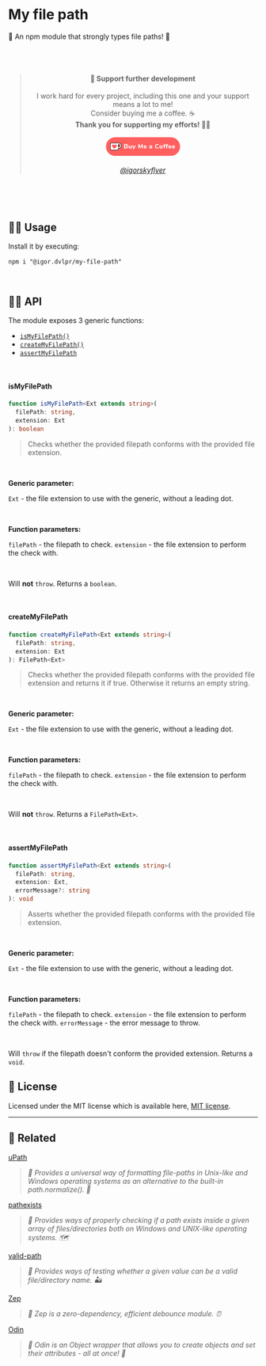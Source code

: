 # My file path

🌟 An npm module that strongly types file paths! 🥊

<br>
<br>

<div align="center">
	<blockquote>
		<h4>💖 Support further development</h4>
		<span>I work hard for every project, including this one and your support means a lot to me!
		<br>
		Consider buying me a coffee. ☕
		<br>
		<strong>Thank you for supporting my efforts! 🙏😊</strong></span>
		<br>
		<br>
		<a href="https://ko-fi.com/igorskyflyer" target="_blank"><img src="https://raw.githubusercontent.com/igorskyflyer/igorskyflyer/main/assets/ko-fi.png" alt="Donate to igorskyflyer" width="150"></a>
		<br>
		<br>
		<a href="https://github.com/igorskyflyer"><em>@igorskyflyer</em></a>
	</blockquote>
</div>

<br>
<br>
<br>

## 🕵🏼 Usage

Install it by executing:

```shell
npm i "@igor.dvlpr/my-file-path"
```

<br>

## 🤹🏼 API

The module exposes 3 generic functions:

- [`isMyFilePath()`](#ismyfilepath)
- [`createMyFilePath()`](#createmyfilepath)
- [`assertMyFilePath`](#assertmyfilepath)

<br>

#### isMyFilePath

```ts
function isMyFilePath<Ext extends string>(
  filePath: string,
  extension: Ext
): boolean
```

> Checks whether the provided filepath conforms with the provided file extension.

<br>

**Generic parameter:**

`Ext` - the file extension to use with the generic, without a leading dot.

<br>

**Function parameters:**

`filePath` - the filepath to check.
`extension` - the file extension to perform the check with.

<br>

Will **not** `throw`.
Returns a `boolean`.

<br>

#### createMyFilePath

```ts
function createMyFilePath<Ext extends string>(
  filePath: string,
  extension: Ext
): FilePath<Ext>
```

> Checks whether the provided filepath conforms with the provided file extension and returns it if true. Otherwise it returns an empty string.

<br>

**Generic parameter:**

`Ext` - the file extension to use with the generic, without a leading dot.

<br>

**Function parameters:**

`filePath` - the filepath to check.
`extension` - the file extension to perform the check with.

<br>

Will **not** `throw`.
Returns a `FilePath<Ext>`.

<br>

#### assertMyFilePath

```ts
function assertMyFilePath<Ext extends string>(
  filePath: string,
  extension: Ext,
  errorMessage?: string
): void
```

> Asserts whether the provided filepath conforms with the provided file extension.

<br>

**Generic parameter:**

`Ext` - the file extension to use with the generic, without a leading dot.

<br>

**Function parameters:**

`filePath` - the filepath to check.
`extension` - the file extension to perform the check with.
`errorMessage` - the error message to throw.

<br>

Will `throw` if the filepath doesn't conform the provided extension.
Returns a `void`.

## 🪪 License

Licensed under the MIT license which is available here, [MIT license](https://github.com/igorskyflyer/npm-my-file-path/blob/main/LICENSE).

---

## 🧬 Related

[uPath](https://www.npmjs.com/package/@igor.dvlpr/upath)

> _🎍 Provides a universal way of formatting file-paths in Unix-like and Windows operating systems as an alternative to the built-in path.normalize(). 🧬_

[pathexists](https://www.npmjs.com/package/@igor.dvlpr/pathexists)

> _🧲 Provides ways of properly checking if a path exists inside a given array of files/directories both on Windows and UNIX-like operating systems. 🗺_

[valid-path](https://www.npmjs.com/package/@igor.dvlpr/valid-path)

> _🧰 Provides ways of testing whether a given value can be a valid file/directory name. 🏜_

[Zep](https://www.npmjs.com/package/@igor.dvlpr/zep)

> _🧠 Zep is a zero-dependency, efficient debounce module. ⏰_

[Odin](https://www.npmjs.com/package/@igor.dvlpr/odin)

> _🔱 Odin is an Object wrapper that allows you to create objects and set their attributes - all at once! 🔺_
